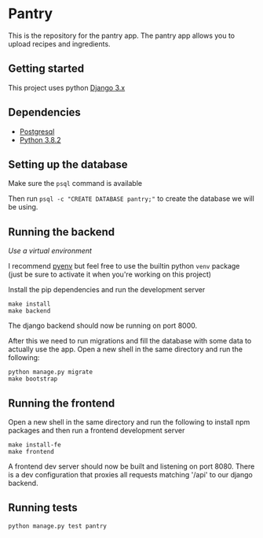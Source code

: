 # Pantry

This is the repository for the pantry app. The pantry app allows you to upload recipes and ingredients.

## Getting started
This project uses python [Django 3.x](https://docs.djangoproject.com/en/3.0/)

## Dependencies
* [Postgresql](https://postgresapp.com/)
* [Python 3.8.2](https://www.python.org/ftp/python/3.8.2/python-3.8.2-macosx10.9.pkg)

## Setting up the database
Make sure the `psql` command is available

Then run `psql -c "CREATE DATABASE pantry;"` to create the database we will be using.

## Running the backend
*Use a virtual environment*

I recommend [pyenv](https://github.com/pyenv/pyenv) but feel free to use the builtin python `venv` package (just be sure to activate it when you're working on this project)

Install the pip dependencies and run the development server
``` shell
make install
make backend
```

The django backend should now be running on port 8000.

After this we need to run migrations and fill the database with some data to actually use the app. Open a new shell in the same directory and run the following:

``` shell
python manage.py migrate
make bootstrap
```

## Running the frontend
Open a new shell in the same directory and run the following to install npm packages and then run a frontend development server

``` shell
make install-fe
make frontend
```

A frontend dev server should now be built and listening on port 8080. There is a dev configuration that proxies all requests matching '/api' to our django backend.

## Running tests
`python manage.py test pantry`

